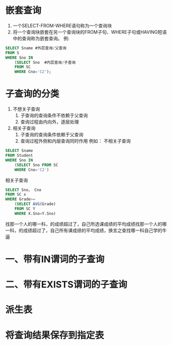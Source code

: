# 嵌套查询
1. 一个SELECT-FROM-WHERE语句称为一个查询块
2. 将一个查询块嵌套在另一个查询块的FROM子句、WHERE子句或HAVING短语中的查询称为嵌套查询。
例:
```sql
SELECT Sname #外层查询/父查询
FROM S
WHERE Sno IN
	(SELECT Sno  #内层查询/子查询
	FROM SC
	WHERE Cno='C2');
```

# 子查询的分类
1. 不想关子查询
	1. 子查询的查询条件不依赖于父查询
	2. 查询过程由内向外，逐层处理
2. 相关子查询
	1. 子查询的查询条件依赖于父查询
	2. 查询过程外侧和内层查询同时作用
例如：
不相关子查询
```sql
SELECT Sname
FROM Student
WHERE Sno IN
	(SELECT Sno FROM SC
	WHERE Cno='C2')
```
相关子查询
```sql
SELECT Sno， Cno 
FROM SC x
WHERE Grade>=
	(SELECT AVG(Grade)
	FROM SC Y
	WHERE X.Sno=Y.Sno)
```
找那一个人的哪一科，的成绩超过了，自己所选课成绩的平均成绩找那一个人的哪一科，的成绩超过了，自己所有课成绩的平均成绩，换言之查找哪一科自己学的牛逼
# 一、带有IN谓词的子查询

# 二、带有EXISTS谓词的子查询

# 派生表

# 将查询结果保存到指定表


